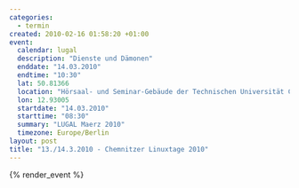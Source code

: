 ```yaml
--- 
categories: 
  - termin
created: 2010-02-16 01:58:20 +01:00
event: 
  calendar: lugal
  description: "Dienste und Dämonen"
  enddate: "14.03.2010"
  endtime: "10:30"
  lat: 50.81366
  location: "Hörsaal- und Seminar-Gebäude der Technischen Universität Chemnitz"
  lon: 12.93005
  startdate: "14.03.2010"
  starttime: "08:30"
  summary: "LUGAL Maerz 2010"
  timezone: Europe/Berlin
layout: post
title: "13./14.3.2010 - Chemnitzer Linuxtage 2010"
---
```


{% render_event %}


